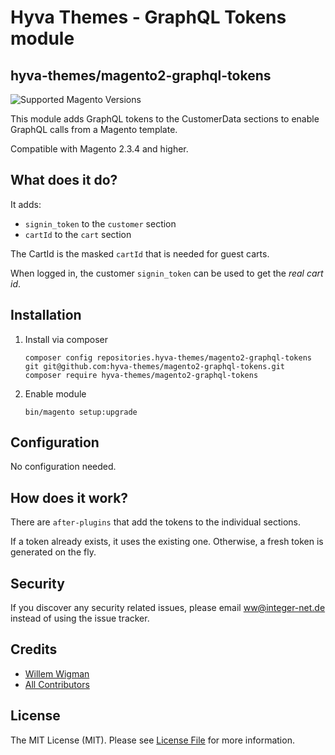# Hyva Themes - GraphQL Tokens module
## hyva-themes/magento2-graphql-tokens

![Supported Magento Versions][ico-compatibility]

This module adds GraphQL tokens to the CustomerData sections to enable GraphQL calls from a Magento template.

Compatible with Magento 2.3.4 and higher.

## What does it do?
It adds:
 - `signin_token` to the `customer` section
 - `cartId` to the `cart` section
 
The CartId is the masked `cartId` that is needed for guest carts.
 
When logged in, the customer `signin_token` can be used to get the *real cart id*.
 
## Installation
  
1. Install via composer
    ```
    composer config repositories.hyva-themes/magento2-graphql-tokens git git@github.com:hyva-themes/magento2-graphql-tokens.git
    composer require hyva-themes/magento2-graphql-tokens
    ```
2. Enable module
    ```
    bin/magento setup:upgrade
    ```
## Configuration
  
No configuration needed.
  
## How does it work?
There are `after-plugins` that add the tokens to the individual sections.
 
If a token already exists, it uses the existing one. Otherwise, a fresh token is generated on the fly.
 
## Security
 
If you discover any security related issues, please email ww@integer-net.de instead of using the issue tracker.

## Credits

- [Willem Wigman][link-author]
- [All Contributors][link-contributors]

## License

The MIT License (MIT). Please see [License File](LICENSE.txt) for more information.

[ico-compatibility]: https://img.shields.io/badge/magento-%202.3%20|%202.4-brightgreen.svg?logo=magento&longCache=true&style=flat-square

[link-author]: https://github.com/wigman
[link-contributors]: ../../contributors
